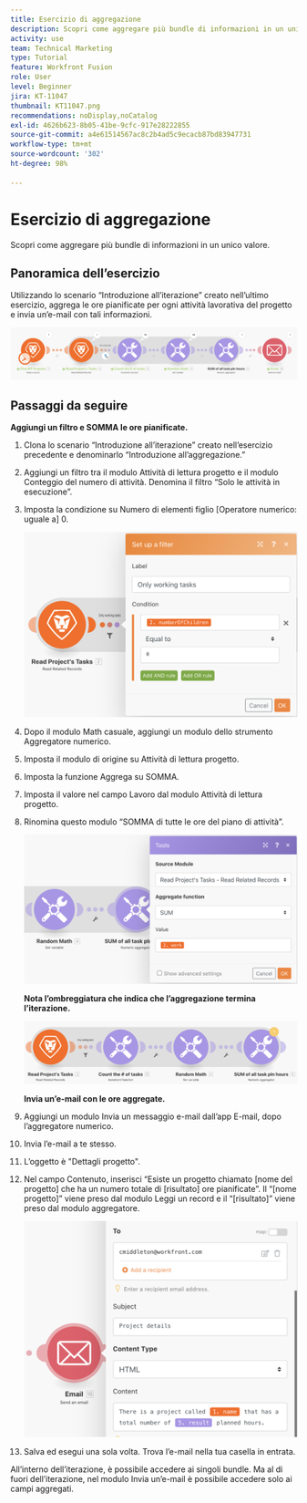 ```yaml
---
title: Esercizio di aggregazione
description: Scopri come aggregare più bundle di informazioni in un unico valore.
activity: use
team: Technical Marketing
type: Tutorial
feature: Workfront Fusion
role: User
level: Beginner
jira: KT-11047
thumbnail: KT11047.png
recommendations: noDisplay,noCatalog
exl-id: 4626b623-8b05-41be-9cfc-917e28222855
source-git-commit: a4e61514567ac8c2b4ad5c9ecacb87bd83947731
workflow-type: tm+mt
source-wordcount: '302'
ht-degree: 98%

---
```


# Esercizio di aggregazione

Scopri come aggregare più bundle di informazioni in un unico valore.

## Panoramica dell’esercizio

Utilizzando lo scenario “Introduzione all’iterazione” creato nell’ultimo esercizio, aggrega le ore pianificate per ogni attività lavorativa del progetto e invia un’e-mail con tali informazioni.

![Immagine aggregazione 1](../12-exercises/assets/aggregation-walkthrough-1.png)

## Passaggi da seguire

**Aggiungi un filtro e SOMMA le ore pianificate.**

1. Clona lo scenario “Introduzione all’iterazione” creato nell’esercizio precedente e denominarlo “Introduzione all’aggregazione.”
1. Aggiungi un filtro tra il modulo Attività di lettura progetto e il modulo Conteggio del numero di attività. Denomina il filtro “Solo le attività in esecuzione”.
1. Imposta la condizione su Numero di elementi figlio [Operatore numerico: uguale a] 0.

   ![Immagine aggregazione 2](../12-exercises/assets/aggregation-walkthrough-2.png)

1. Dopo il modulo Math casuale, aggiungi un modulo dello strumento Aggregatore numerico.
1. Imposta il modulo di origine su Attività di lettura progetto.
1. Imposta la funzione Aggrega su SOMMA.
1. Imposta il valore nel campo Lavoro dal modulo Attività di lettura progetto.
1. Rinomina questo modulo “SOMMA di tutte le ore del piano di attività”.

   ![Immagine aggregazione 3](../12-exercises/assets/aggregation-walkthrough-3.png)

   **Nota l’ombreggiatura che indica che l’aggregazione termina l’iterazione.**

   ![Immagine aggregazione 4](../12-exercises/assets/aggregation-walkthrough-4.png)

   **Invia un’e-mail con le ore aggregate.**

1. Aggiungi un modulo Invia un messaggio e-mail dall’app E-mail, dopo l’aggregatore numerico.
1. Invia l’e-mail a te stesso.
1. L’oggetto è &quot;Dettagli progetto&quot;.
1. Nel campo Contenuto, inserisci “Esiste un progetto chiamato [nome del progetto] che ha un numero totale di [risultato] ore pianificate”. Il “[nome progetto]” viene preso dal modulo Leggi un record e il “[risultato]” viene preso dal modulo aggregatore.

   ![Immagine aggregazione 5](../12-exercises/assets/aggregation-walkthrough-5.png)

1. Salva ed esegui una sola volta. Trova l’e-mail nella tua casella in entrata.

All’interno dell’iterazione, è possibile accedere ai singoli bundle. Ma al di fuori dell’iterazione, nel modulo Invia un’e-mail è possibile accedere solo ai campi aggregati.
